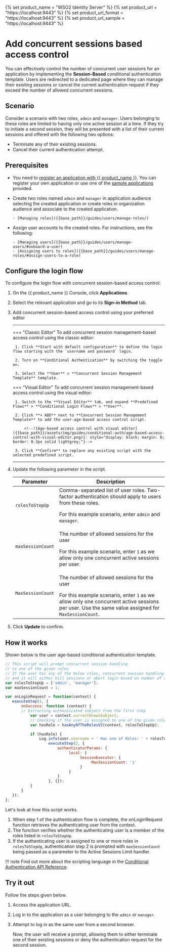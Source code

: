 {% set product_name = "WSO2 Identity Server" %}
{% set product_url = "https://localhost:9443" %}
{% set product_url_format = "https://localhost:9443" %}
{% set product_url_sample = "https://localhost:9443" %}

# Add concurrent sessions based access control

You can effectively control the number of concurrent user sessions for an application by implementing the **Session-Based** conditional authentication template. Users are redirected to a dedicated page where they can manage their existing sessions or cancel the current authentication request if they exceed the number of allowed concurrent sessions.

## Scenario

Consider a scenario with two roles, `admin` and `manager`. Users belonging to these roles are limited to having only 
one active session at a time. If they try to initiate a second session, they will be presented with a list of their current sessions and offered with the following two options:

- Terminate any of their existing sessions.
- Cancel their current authentication attempt.

## Prerequisites

- You need to [register an application with {{ product_name }}]({{base_path}}/guides/applications/). You can register your own application or use one of the [sample applications]({{base_path}}/get-started/try-samples/) provided.

- Create two roles named `admin` and `manager` in application audience selecting the created application or create roles in organization audience and associate to the created application.

      - [Managing roles]({{base_path}}/guides/users/manage-roles/)

- Assign user accounts to the created roles. For instructions, see the following:

      - [Managing users]({{base_path}}/guides/users/manage-users/#onboard-a-user)
      - [Assigning users to roles]({{base_path}}/guides/users/manage-roles/#assign-users-to-a-role)



## Configure the login flow

To configure the login flow with concurrent session-based access control:

1. On the {{ product_name }} Console, click **Applications**.
2. Select the relevant application and go to its **Sign-in Method** tab.
3. Add concurrent session-based access control using your preferred editor

    ---
    === "Classic Editor"
        To add concurrent session management-based access control using the classic editor:

        1. Click **Start with default configuration** to define the login flow starting with the `username and password` login.

        2. Turn on **Conditional Authentication** by switching the toggle on.

        3. Select the **User** > **Concurrent Session Management Template** template.

    === "Visual Editor"
        To add concurrent session management-based access control using the visual editor:

        1. Switch to the **Visual Editor** tab, and expand **Predefined Flows** > **Conditional Login Flows** > **User**.

        2. Click **+ ADD** next to **Concurrent Session Management Template** to add the user-age-based access control script.

            <!--![Age-based access control with visual editor]({{base_path}}/assets/img/guides/conditional-auth/age-based-access-control-with-visual-editor.png){: style="display: block; margin: 0; border: 0.3px solid lightgrey;"}-->

        3. Click **Confirm** to replace any existing script with the selected predefined script.

    ---

4. Update the following parameter in the script.

    <table>
        <thead>
            <tr>
                <th>Parameter</th>
                <th>Description</th>
            </tr>
        </thead>
        <tbody>
            <tr>
                <td><code>rolesToStepUp</code></td>
                <td>Comma-separated list of user roles. Two-factor authentication should apply to users from these roles.</p> For this example scenario, enter <code>admin</code> and <code>manager</code>.</td>
            </tr>
            <tr>
                <td><code>maxSessionCount</code></td>
                <td><p>The number of allowed sessions for the user</p> For this example scenario, enter <code>1</code> as we allow only one concurrent active sessions per user.</td>
            </tr>
            <tr>
                <td><code>MaxSessionCount</code></td>
                <td><p>The number of allowed sessions for the user</p> For this example scenario, enter <code>1</code> as we allow only one concurrent active sessions per user. Use the same value assigned for <code>MaxSessionCount</code>.</td>
            </tr>
        </tbody>
    </table>

5. Click **Update** to confirm.

## How it works

Shown below is the user age-based conditional authentication template.

```js
// This script will prompt concurrent session handling
// to one of the given roles
// If the user has any of the below roles, concurrent session handling will be prompted
// and it will either kill sessions or abort login based on number of active concurrent user sessions
var rolesToStepUp = ['admin', 'manager'];
var maxSessionCount = 1;

var onLoginRequest = function(context) {
   executeStep(1, {
       onSuccess: function (context) {
       // Extracting authenticated subject from the first step
           var user = context.currentKnownSubject;
           // Checking if the user is assigned to one of the given roles
           var hasRole = hasAnyOfTheRolesV2(context, rolesToStepUp);

           if (hasRole) {
               Log.info(user.username + ' Has one of Roles: ' + rolesToStepUp.toString());
                   executeStep(2, {
                       authenticatorParams: {
                            local: {
                                 SessionExecutor: {
                                      MaxSessionCount: '1'
                                 }
                            }
                       }
                   }, {});
           }
       }
   });
};
```

Let's look at how this script works.

1. When step 1 of the authentication flow is complete, the onLoginRequest function retrieves the authenticating user from the context.
2. The function verifies whether the authenticating user is a member of the roles listed in `rolesToStepUp`.
3. If the authenticating user is assigned to one or more roles in `rolesToStepUp`, authentication step 2 is prompted with `maxSessionCount` being passed as a parameter to the Active Sessions Limit handler.

!!! note
    Find out more about the scripting language in the [Conditional Authentication API Reference]({{base_path}}/references/conditional-auth/api-reference/).

## Try it out

Follow the steps given below.

1. Access the application URL.

2. Log in to the application as a user belonging to the `admin` or `manager`.

3. Attempt to log in as the same user from a second browser.

    Now, the user will receive a prompt, allowing them to either terminate one of their existing sessions or deny the authentication request for the second session.
